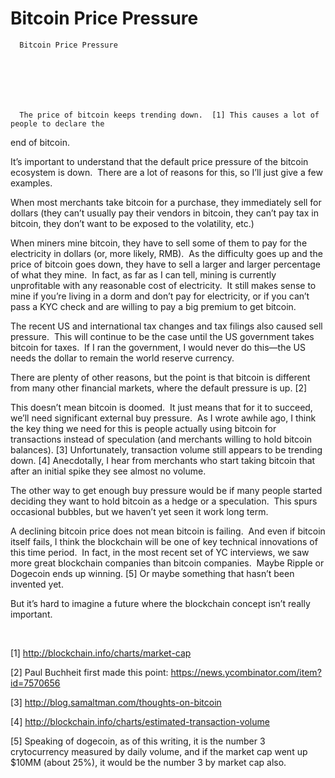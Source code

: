 # Bitcoin Price Pressure


    
  
    

    
      Bitcoin Price Pressure

      
    
  

  
    
      The price of bitcoin keeps trending down.  [1] This causes a lot of people to declare the
end of bitcoin.

It’s important to understand that the default price pressure
of the bitcoin ecosystem is down.  There
are a lot of reasons for this, so I’ll just give a few examples. 

When most merchants take bitcoin for a purchase, they
immediately sell for dollars (they can’t usually pay their vendors in bitcoin,
they can’t pay tax in bitcoin, they don’t want to be exposed to the volatility,
etc.)

When miners mine bitcoin, they have to sell some of them to
pay for the electricity in dollars (or, more likely, RMB).  As the difficulty goes up and the price of
bitcoin goes down, they have to sell a larger and larger percentage of what
they mine.  In fact, as far as I can
tell, mining is currently unprofitable with any reasonable cost of
electricity.  It still makes sense to
mine if you’re living in a dorm and don’t pay for electricity, or if you can’t
pass a KYC check and are willing to pay a big premium to get bitcoin.

The recent US and international tax changes and tax filings
also caused sell pressure.  This will
continue to be the case until the US government takes bitcoin for taxes.  If I ran the government, I would never do
this—the US needs the dollar to remain the world reserve currency.

There are plenty of other reasons, but the point is that
bitcoin is different from many other financial markets, where the default
pressure is up. [2]

This doesn’t mean bitcoin is doomed.  It just means that for it to succeed, we’ll
need significant external buy pressure. 
As I wrote awhile ago, I think the key thing we need for this is people
actually using bitcoin for transactions instead of speculation (and merchants
willing to hold bitcoin balances). [3] Unfortunately, transaction volume still
appears to be trending down. [4] Anecdotally, I hear from merchants who start
taking bitcoin that after an initial spike they see almost no volume.

The other way to get enough buy pressure would be if many
people started deciding they want to hold bitcoin as a hedge or a
speculation.  This spurs occasional
bubbles, but we haven’t yet seen it work long term.

A declining bitcoin price does not mean bitcoin is
failing.  And even if bitcoin itself fails,
I think the blockchain will be one of key technical innovations of this time
period.  In fact, in the most recent set
of YC interviews, we saw more great blockchain companies than bitcoin
companies.  Maybe Ripple or Dogecoin ends
up winning. [5] Or maybe something that hasn’t been invented yet.

But it’s hard to imagine a future where the blockchain
concept isn’t really important.

 

[1] http://blockchain.info/charts/market-cap

[2] Paul Buchheit first made this point: https://news.ycombinator.com/item?id=7570656

[3] http://blog.samaltman.com/thoughts-on-bitcoin

[4] http://blockchain.info/charts/estimated-transaction-volume

[5] Speaking of dogecoin, as of this writing, it is the
number 3 crytocurrency measured by daily volume, and if the market cap went up
$10MM (about 25%), it would be the number 3 by market cap also.
    
  


  
